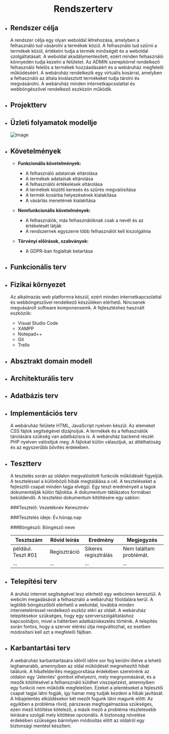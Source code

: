 <center><h1>Rendszerterv</h1></center>

* <h2>Rendszer célja</h2>

    A rendszer célja egy olyan weboldal létrehozása, amelyben a felhasználó tud vásárolni a termékek közül. A felhasználó tud szűrni a termékek közül, értékelni tudja a termék minőségét és a weboldal szolgáltatásait. A weboldal akadálymentesített, ezért minden felhasználó könnyedén tudja kezelni a felületet. Az ADMIN szerepkörrel rendelkező felhasználó felelős a termékek hozzáadásáért és a webáruház megfelelő működéséért. A webáruház rendelkezik egy virtuális kosárral, amelyben a felhasználó az általa kiválasztott termékeket tudja tárolni és megvásárolni. A webáruház minden internetkapcsolattal és webböngészővel rendelkező eszközön működik. 

* <h2>Projektterv</h2>

* <h2>Üzleti folyamatok modellje</h2>

    ![Image](https://github.com/unicsbalint/AFP_2nd_project/blob/master/Pictures/Igenyelt_uzleti_folyamat_modell.png)

* <h2>Követelmények</h2>

    * **Funkcionális követelmények:**

        - A felhasználó adatainak eltárolása
        - A termékek adatainak eltárolása
        - A felhasználói értékelések eltárolása
        - A termékek közötti keresés és szűrés megvalósítása
        - A termék kosárba helyezésének kialakítása
        - A vásárlás menetének kialakítása
    
    * **Nemfunkcionális követelmények:**

        - A felhasználók, más felhasználóknak csak a nevét és az értékelését látják
        - A rendszernek egyszerre több felhasználót kell kiszolgálnia
    
    * **Törvényi előírások, szabványok:**

        - A GDPR-ban foglaltak betartása

* <h2>Funkcionális terv</h2>

* <h2>Fizikai környezet</h2>

    Az alkalmazás web platformra készül, ezért minden internetkapcsolattal és webböngészővel rendelkező készüléken elérhető. Nincsenek megvásárolt software komponenseink. A fejlesztéshez használt eszközök:
    - Visual Studio Code
    - XAMPP
    - Notepad++
    - Git
    - Trello

* <h2>Absztrakt domain modell</h2>

* <h2>Architekturális terv</h2>

* <h2>Adatbázis terv</h2>

* <h2>Implementációs terv</h2>

    A webáruház felülete HTML, JavaScript nyelven készül. Az elemeket CSS fájlok segítségével dizájnoljuk. A termékek
    és a felhasználók tárolására szükség van adatbázisra is. A webáruház backend részét PHP nyelven valósítjuk meg. A fájlokat külön választjuk, az átláthatóság és az egyszerűbb bővítés érdekében.

* <h2>Tesztterv</h2>

    A tesztelés során az oldalon megvalósított funkciók működését figyeljük. A teszteléssel a különböző hibák megtalálása a cél.
    A teszteléseket a fejlesztői csapat minden tagja elvégzi. Egy teszt eredményeit a tagok dokumentálják külön fájlokba.
    A dokumentum táblázatos formában beküldendő.
    A tesztelési dokumentum kitöltésére egy sablon:

    ###Tesztelő: Vezetéknév Keresztnév

    ###Tesztelés ideje: Év.hónap.nap
    
    ###Böngésző: Böngésző neve

    Tesztszám | Rövid leírás | Eredmény | Megjegyzés
    ----------|--------------|----------|------------
    például. Teszt #01 | Regisztráció | Sikeres regisztrálás | Nem találtam problémát.
    ... | ... | ... | ...


* <h2>Telepítési terv</h2>

    A áruház internet segítségével lesz elérhető egy webcímen keresztül. A webcím megadásával a felhasználó a webáruház főoldalára kerül.
    A legtöbb böngészőből elérhető a weboldal, továbbá minden interneteléréssel rendelkező eszköz eléri az oldalt.
    A webáruház telepítésekor szükséges, hogy egy szerverszolgáltatáshoz kapcsolódjon, mivel a háttérben adatbáziskezelés történik.
    A telepítés során fontos, hogy a szerver elérési útja megváltozhat, ez esetben módosítani kell azt a megfelelő fájlban. 

* <h2>Karbantartási terv</h2>

    A webáruház karbantartására időről időre sor fog kerülni illetve a lehető leghamarabb, amennyiben az oldal működését megnehezítő hibát
    találunk. A hibafelderítés meggyorsítása érdekében szeretnénk az oldalon egy 'Jelentés' gombot elhelyezni, mely megnyomásával, és a mezők kitöltésével a felhansználó küldhet visszajelzést, amennyiben egy funkció nem működik megfelelően.
    Ezeket a jelentéseket a fejlesztői csapat tagjai látni fogják, így hamar meg tudják kezdeni a hibák javítását.
    A hibajelentés elküldésekor két mezőt fogunk látni magunk előtt: Az egyikben a probléma rövid, párszavas megfogalmazása szükséges, ezen mező
    kitöltése kötelező, a másik mező a probléma részletesebb leírására szolgál mely kitöltése opcionális.
    A biztonság növelése érdekében szükséges bármilyen módosítás előtt az oldalról egy biztonsági mentést készíteni.